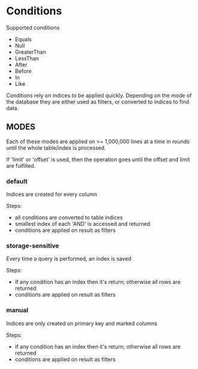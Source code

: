 # Conditions
Supported conditions
- Equals
- Null
- GreaterThan
- LessThan
- After
- Before
- In
- Like

Conditions rely on indices to be applied quickly. Depending on the mode of the database
they are either used as filters, or converted to indices to find data.


## MODES
Each of these modes are applied on >= 1,000,000 lines at a time in rounds until the whole table/index is processed.

If 'limit' or 'offset' is used, then the operation goes until the offset and limit are fulfilled.


### default
Indices are created for every column

Steps:
- all conditions are converted to table indices
- smallest index of each 'AND' is accessed and returned
- conditions are applied on result as filters


### storage-sensitive
Every time a query is performed, an index is saved

Steps:
- if any condition has an index then it's return; otherwise all rows are returned
- conditions are applied on result as filters



### manual
Indices are only created on primary key and marked columns

Steps:
- if any condition has an index then it's return; otherwise all rows are returned
- conditions are applied on result as filters

